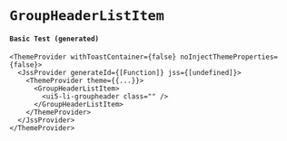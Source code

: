# `GroupHeaderListItem`

#### `Basic Test (generated)`

```
<ThemeProvider withToastContainer={false} noInjectThemeProperties={false}>
  <JssProvider generateId={[Function]} jss={[undefined]}>
    <ThemeProvider theme={{...}}>
      <GroupHeaderListItem>
        <ui5-li-groupheader class="" />
      </GroupHeaderListItem>
    </ThemeProvider>
  </JssProvider>
</ThemeProvider>
```

